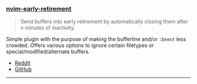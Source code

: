 <h3 id="nvim-early-retirement">
  <a href="#nvim-early-retirement">
    <span class="icon-text">
      <span class="icon">
        <i class="fa-solid fa-book"></i>
      </span>
    </span>
    <span>nvim-early-retirement</span>
  </a>
</h3>

> Send buffers into early retirement by automatically closing them after x minutes of inactivity.

Simple plugin with the purpose of making the bufferline and/or `:bnext` less crowded. Offers various options to ignore certain filetypes or special/modified/alternate buffers.

- [Reddit](https://www.reddit.com/r/neovim/comments/128stpx/introducing_nvimearly_retirement_autoclose_your/)
- [GitHub](https://github.com/chrisgrieser/nvim-early-retirement)

---
